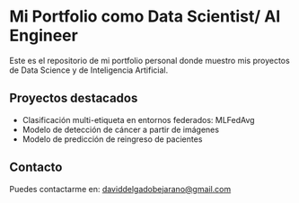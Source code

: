 # Mi Portfolio como Data Scientist/ AI Engineer

Este es el repositorio de mi portfolio personal donde muestro mis proyectos de Data Science y de Inteligencia Artificial.

## Proyectos destacados
- Clasificación multi-etiqueta en entornos federados: MLFedAvg
- Modelo de detección de cáncer a partir de imágenes
- Modelo de predicción de reingreso de pacientes 

## Contacto
Puedes contactarme en: [daviddelgadobejarano@gmail.com](mailto:daviddelgadobejarano@gmail.com)
